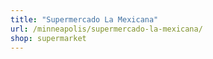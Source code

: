 ```yaml
---
title: "Supermercado La Mexicana"
url: /minneapolis/supermercado-la-mexicana/
shop: supermarket
---
```

